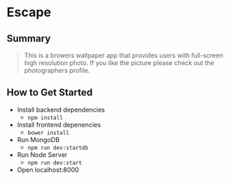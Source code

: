 # Escape #
 
## Summary ##
  > This is a browers wallpaper app that provides users with full-screen high resolution photo. If you like the picture please check out the photographers profile.

## How to Get Started ##
  * Install backend dependencies
    * ```npm install```
  * Install frontend depenencies
    * ```bower install```
  * Run MongoDB
    * ```npm run dev:startdb```
  * Run Node Server
    * ```npm run dev:start```
  * Open localhost:8000